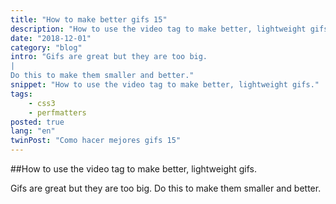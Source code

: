 ```yaml
---
title: "How to make better gifs 15"
description: "How to use the video tag to make better, lightweight gifs."
date: "2018-12-01"
category: "blog"
intro: "Gifs are great but they are too big.
|
Do this to make them smaller and better."
snippet: "How to use the video tag to make better, lightweight gifs."
tags:
    - css3
    - perfmatters
posted: true
lang: "en"
twinPost: "Como hacer mejores gifs 15"
---
```


##How to use the video tag to make better, lightweight gifs.

Gifs are great but they are too big. Do this to make them smaller and better.